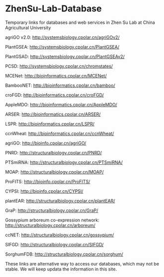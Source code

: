 # ZhenSu-Lab-Database

Temporary links for databases and web services in Zhen Su Lab at China Agricultural University

  agriGO v2.0: http://systemsbiology.cpolar.cn/agriGOv2/

  PlantGSEA: http://systemsbiology.cpolar.cn/PlantGSEA/

  PlantGSAD: http://systemsbiology.cpolar.cn/PlantGSEAv2/        

  PCSD: http://systemsbiology.cpolar.cn/chromstates/        

  MCENet: http://bioinformatics.cpolar.cn/MCENet/  

  BambooNET: http://bioinformatics.cpolar.cn/bamboo/      

  croFGD: http://bioinformatics.cpolar.cn/croFGD/  

  AppleMDO: http://bioinformatics.cpolar.cn/AppleMDO/

  ARSER: http://bioinformatics.cpolar.cn/ARSER/

  LSPR: http://bioinformatics.cpolar.cn/LSPR/

  ccnWheat: http://bioinformatics.cpolar.cn/ccnWheat/
  
  agriGO: http://bioinfo.cpolar.cn/agriGO/  
  
  PNRD: http://structuralbiology.cpolar.cn/PNRD/  

  PTSmiRNA: http://structuralbiology.cpolar.cn/PTSmiRNA/ 

  MOAP: http://structuralbiology.cpolar.cn/MOAP/  

  ProFITS: http://bioinfo.cpolar.cn/ProFITS/ 
  
  CYPSI: http://bioinfo.cpolar.cn/CYPSI/
  
  plantEAR: http://structuralbiology.cpolar.cn/plantEAR/
  
  GraP: http://structuralbiology.cpolar.cn/GraP/            
  
  Gossypium arboreum co-expression network: http://structuralbiology.cpolar.cn/arboreum/
  
  ccNET: http://structuralbiology.cpolar.cn/gossypium/
  
  SIFGD: http://structuralbiology.cpolar.cn/SIFGD/
  
  SorghumFDB: http://structuralbiology.cpolar.cn/sorghum/

These links are alternative way to access our databases, which may not be stable. We will keep updata the information in this site.
